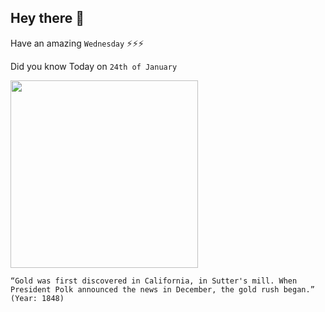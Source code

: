 ## Hey there 👋
Have an amazing `Wednesday` ⚡⚡⚡

Did you know Today on `24th of January`
 
 [<img src="https://i.pinimg.com/564x/f7/cf/48/f7cf4804e7a66efbcba59db85ef7f8fb--gold-rush-marshalls.jpg" width="300" />](https://en.wikipedia.org/wiki/California_Gold_Rush) 
 ```
“Gold was first discovered in California, in Sutter's mill. When President Polk announced the news in December, the gold rush began.” (Year: 1848)
```
